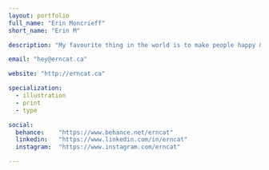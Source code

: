 ```yaml
---
layout: portfolio
full_name: "Erin Moncrieff"
short_name: "Erin M"

description: "My favourite thing in the world is to make people happy & I strive to do so through design. I also really like cats, like... a lot."

email: "hey@erncat.ca"

website: "http://erncat.ca"

specialization:
  - illustration
  - print
  - type

social:
  behance:    "https://www.behance.net/erncat"
  linkedin:   "https://www.linkedin.com/in/erncat"
  instagram:  "https://www.instagram.com/erncat"

---
```

